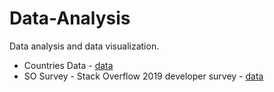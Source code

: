 # Data-Analysis

Data analysis and data visualization.

* Countries Data - [data](https://www.csdojo.io/data)
* SO Survey - Stack Overflow 2019 developer survey - [data](https://insights.stackoverflow.com/survey/2019)
